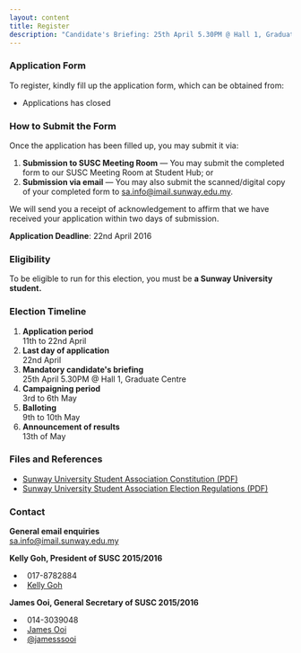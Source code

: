 ```yaml
---
layout: content
title: Register
description: "Candidate's Briefing: 25th April 5.30PM @ Hall 1, Graduate Centre"
---
```


### Application Form
To register, kindly fill up the application form, which can be obtained from:

* Applications has closed

### How to Submit the Form
Once the application has been filled up, you may submit it via:

1. __Submission to SUSC Meeting Room__ — You may submit the completed form to our SUSC Meeting Room at Student Hub; or
2. __Submission via email__ — You may also submit the scanned/digital copy of your completed form to [sa.info@imail.sunway.edu.my](mailto:sa.info@imail.sunway.edu.my).

We will send you a receipt of acknowledgement to affirm that we have received your application within two days of submission.

__Application Deadline__: 22nd April 2016

### Eligibility
To be eligible to run for this election, you must be __a Sunway University student.__

### Election Timeline
1. __Application period__  
11th to 22nd April
2. __Last day of application__  
22nd April
3. __Mandatory candidate's briefing__  
25th April 5.30PM @ Hall 1, Graduate Centre
4. __Campaigning period__  
3rd to 6th May
5. __Balloting__  
9th to 10th May
6. __Announcement of results__  
13th of May

### Files and References
* [Sunway University Student Association Constitution (PDF)](files/SUSA_Constitution.pdf)
* [Sunway University Student Association Election Regulations (PDF)](files/SUSA_ElectionRegulations.pdf)

### Contact

__General email enquiries__  
<a href="mailto:sa.info@imail.sunway.edu.my">sa.info@imail.sunway.edu.my</a>

__Kelly Goh, President of SUSC 2015/2016__

* <i class="fa fa-phone-square"></i>&nbsp;&nbsp;017-8782884
* <i class="fa fa-facebook-square"></i>&nbsp;&nbsp;<a href="https://www.facebook.com/kelly.goh.902">Kelly Goh</a>

__James Ooi, General Secretary of SUSC 2015/2016__

* <i class="fa fa-phone-square"></i>&nbsp;&nbsp;014-3039048
* <i class="fa fa-facebook-square"></i>&nbsp;&nbsp;<a href="https://www.facebook.com/jamesssooi">James Ooi</a>
* <i class="fa fa-twitter-square"></i>&nbsp;&nbsp;<a href="https://www.twitter.com/jamesssooi">@jamesssooi</a>


